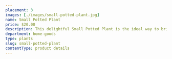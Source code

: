 ```yaml
---
placement: 3
images: [./images/small-potted-plant.jpg]
name: Small Potted Plant
price: $20.00
description: This delightful Small Potted Plant is the ideal way to bring a touch of nature indoors and add some life to your space.
department: home-goods
type: plants
slug: small-potted-plant
contentType: product details
---
```

